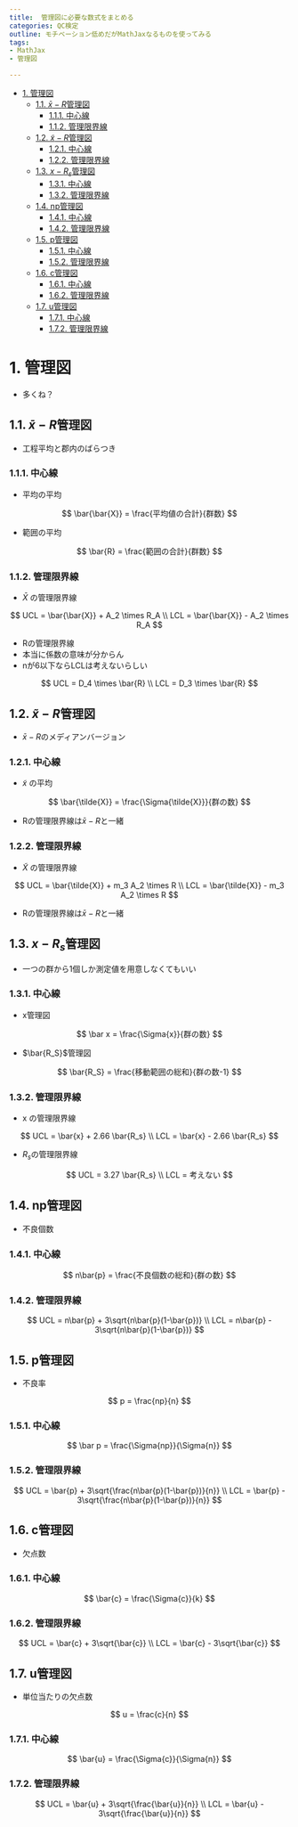 ```yaml
---
title:  管理図に必要な数式をまとめる
categories: QC検定
outline: モチベーション低めだがMathJaxなるものを使ってみる
tags:
- MathJax
- 管理図

---
```


- [1. 管理図](#1-管理図)
  - [1.1. $\bar{x}-R$管理図](#11-barx-r管理図)
    - [1.1.1. 中心線](#111-中心線)
    - [1.1.2. 管理限界線](#112-管理限界線)
  - [1.2. $\tilde{x}-R$管理図](#12-tildex-r管理図)
    - [1.2.1. 中心線](#121-中心線)
    - [1.2.2. 管理限界線](#122-管理限界線)
  - [1.3. $x-R_s$管理図](#13-x-r_s管理図)
    - [1.3.1. 中心線](#131-中心線)
    - [1.3.2. 管理限界線](#132-管理限界線)
  - [1.4. np管理図](#14-np管理図)
    - [1.4.1. 中心線](#141-中心線)
    - [1.4.2. 管理限界線](#142-管理限界線)
  - [1.5. p管理図](#15-p管理図)
    - [1.5.1. 中心線](#151-中心線)
    - [1.5.2. 管理限界線](#152-管理限界線)
  - [1.6. c管理図](#16-c管理図)
    - [1.6.1. 中心線](#161-中心線)
    - [1.6.2. 管理限界線](#162-管理限界線)
  - [1.7. u管理図](#17-u管理図)
    - [1.7.1. 中心線](#171-中心線)
    - [1.7.2. 管理限界線](#172-管理限界線)

# 1. 管理図

- 多くね？

## 1.1. $\bar{x}-R$管理図

- 工程平均と郡内のばらつき

### 1.1.1. 中心線

- 平均の平均

$$
\bar{\bar{X}} = \frac{平均値の合計}{群数}
$$

- 範囲の平均

$$
\bar{R} = \frac{範囲の合計}{群数}
$$

### 1.1.2. 管理限界線

- $\bar X$ の管理限界線

$$
UCL = \bar{\bar{X}} +  A_2 \times R_A
\\
LCL = \bar{\bar{X}} -  A_2 \times R_A
$$

- Rの管理限界線
- 本当に係数の意味が分からん
- nが6以下ならLCLは考えないらしい

$$
UCL = D_4 \times \bar{R}
\\
LCL = D_3 \times \bar{R}
$$

## 1.2. $\tilde{x}-R$管理図

- $\bar{x}-R$のメディアンバージョン

### 1.2.1. 中心線

- $\tilde{x}$ の平均

$$
\bar{\tilde{X}} = \frac{\Sigma{\tilde{X}}}{群の数}
$$

- Rの管理限界線は$\bar{x}-R$と一緒


### 1.2.2. 管理限界線

- $\tilde X$ の管理限界線

$$
UCL = \bar{\tilde{X}} +  m_3 A_2 \times R
\\
LCL = \bar{\tilde{X}} -  m_3 A_2 \times R
$$

- Rの管理限界線は$\bar{x}-R$と一緒

## 1.3. $x-R_s$管理図

- 一つの群から1個しか測定値を用意しなくてもいい

### 1.3.1. 中心線

- x管理図

$$
\bar x = \frac{\Sigma{x}}{群の数}
$$

- $\bar{R_S}$管理図

$$
\bar{R_S} = \frac{移動範囲の総和}{群の数-1}
$$

### 1.3.2. 管理限界線

- x の管理限界線

$$
UCL = \bar{x} + 2.66 \bar{R_s}
\\
LCL = \bar{x} - 2.66 \bar{R_s}
$$

- ${R_s}$の管理限界線

$$
UCL = 3.27 \bar{R_s}
\\
LCL = 考えない
$$



## 1.4. np管理図

- 不良個数

### 1.4.1. 中心線

$$
n\bar{p} = \frac{不良個数の総和}{群の数}
$$

### 1.4.2. 管理限界線

$$
UCL = n\bar{p} + 3\sqrt{n\bar{p}(1-\bar{p})}
\\
LCL = n\bar{p} - 3\sqrt{n\bar{p}(1-\bar{p})}
$$

## 1.5. p管理図

- 不良率

$$
p = \frac{np}{n}
$$


### 1.5.1. 中心線

$$
\bar p = \frac{\Sigma{np}}{\Sigma{n}}
$$


### 1.5.2. 管理限界線

$$
UCL = \bar{p} + 3\sqrt{\frac{n\bar{p}(1-\bar{p})}{n}}
\\
LCL = \bar{p} - 3\sqrt{\frac{n\bar{p}(1-\bar{p})}{n}}
$$

## 1.6. c管理図

- 欠点数

### 1.6.1. 中心線

$$
\bar{c} = \frac{\Sigma{c}}{k}
$$

### 1.6.2. 管理限界線

$$
UCL = \bar{c} + 3\sqrt{\bar{c}}
\\
LCL = \bar{c} - 3\sqrt{\bar{c}}
$$

## 1.7. u管理図

- 単位当たりの欠点数

$$
u = \frac{c}{n}
$$

### 1.7.1. 中心線

$$
\bar{u} =  \frac{\Sigma{c}}{\Sigma{n}}
$$

### 1.7.2. 管理限界線

$$
UCL = \bar{u} + 3\sqrt{\frac{\bar{u}}{n}}
\\
LCL = \bar{u} - 3\sqrt{\frac{\bar{u}}{n}}
$$
